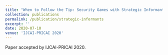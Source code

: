 ```yaml
---
title: "When to Follow the Tip: Security Games with Strategic Informants"
collection: publications
permalink: /publication/strategic-informants
excerpt: ''
date: 2020-07-10
venue: 'IJCAI-PRICAI 2020'
---
```

Paper accepted by IJCAI-PRICAI 2020.

